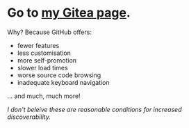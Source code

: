 # Go to [my Gitea page](https://git.disroot.org/lwad).

Why? Because GitHub offers:

- fewer features
- less customisation
- more self-promotion
- slower load times
- worse source code browsing
- inadequate keyboard navigation

... and much, much more!

*I don't beleive these are reasonable conditions for increased discoverability.*
